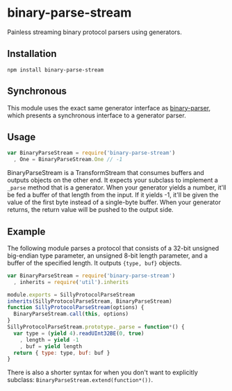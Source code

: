 # binary-parse-stream

  Painless streaming binary protocol parsers using generators.

## Installation

    npm install binary-parse-stream

## Synchronous

  This module uses the exact same generator interface as [binary-parser](https://github.com/nathan7/binary-parser), which presents a synchronous interface to a generator parser.

## Usage

```javascript
var BinaryParseStream = require('binary-parse-stream')
  , One = BinaryParseStream.One // -1
```

  BinaryParseStream is a TransformStream that consumes buffers and outputs objects on the other end.
  It expects your subclass to implement a `_parse` method that is a generator.
  When your generator yields a number, it'll be fed a buffer of that length from the input.
  If it yields -1, it'll be given the value of the first byte instead of a single-byte buffer.
  When your generator returns, the return value will be pushed to the output side.

## Example

  The following module parses a protocol that consists of a 32-bit unsigned big-endian type parameter, an unsigned 8-bit length parameter, and a buffer of the specified length.
  It outputs `{type, buf}` objects.

```js
var BinaryParseStream = require('binary-parse-stream')
  , inherits = require('util').inherits

module.exports = SillyProtocolParseStream
inherits(SillyProtocolParseStream, BinaryParseStream)
function SillyProtocolParseStream(options) {
  BinaryParseStream.call(this, options)
}
SillyProtocolParseStream.prototype._parse = function*() {
  var type = (yield 4).readUInt32BE(0, true)
    , length = yield -1
    , buf = yield length
  return { type: type, buf: buf }
}
```

  There is also a shorter syntax for when you don't want to explicitly subclass:  `BinaryParseStream.extend(function*())`.

